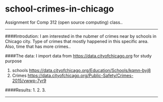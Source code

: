 # school-crimes-in-chicago

Assignment for Comp 312 (open source computing) class..

- - - - 

####Introdution: 
I am interested in the nubmer of crimes near by schools in Chicago city. Type of crimes that mostly happened in this specific area. Also, time that has more crimes..

####The data:
I import data from  https://data.cityofchicago.org for study purpose

1. schools   https://data.cityofchicago.org/Education/Schools/kqmn-byj8
2. Crimes    https://data.cityofchicago.org/Public-Safety/Crimes-2015/vwwp-7yr9

####Results:
1.
2.
3.

- - - -




